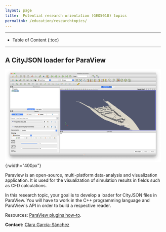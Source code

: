 ```yaml
---
layout: page
title:  Potential research orientation (GEO5010) topics
permalink: /education/researchtopics/
---
```


- - -

* Table of Content
{:toc}

- - -
## A CityJSON loader for ParaView

![](img/paraview.png){:width="400px"}

Paraview is an open-source, multi-platform data-analysis and visualization application. It is used for the visualization of simulation results in fields such as CFD calculations.

In this research topic, your goal is to develop a loader for CityJSON files in ParaView. You will have to work in the C++ programming language and ParaView's API in order to build a respective reader.

Resources: [ParaView plugins how-to](https://www.paraview.org/Wiki/ParaView/Plugin_HowTo).

**Contact:** [Clara García-Sánchez](https://cgarcia-sanchez.com)